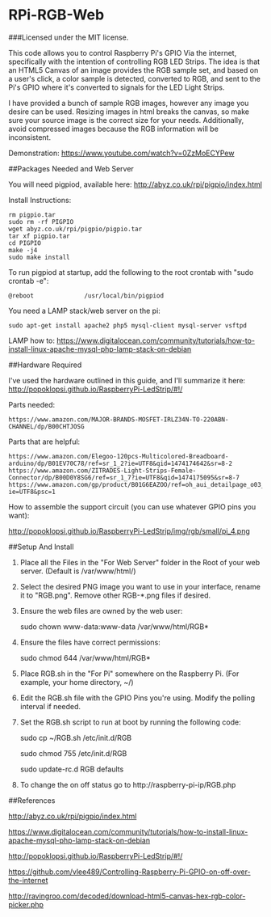 RPi-RGB-Web
======================================
###Licensed under the MIT license.

This code allows you to control Raspberry Pi's GPIO Via the internet, specifically with the intention of controlling RGB LED Strips.  The idea is that an HTML5 Canvas of an image provides the RGB sample set, and based on a user's click, a color sample is detected, converted to RGB, and sent to the Pi's GPIO where it's converted to signals for the LED Light Strips.

I have provided a bunch of sample RGB images, however any image you desire can be used.  Resizing images in html breaks the canvas, so make sure your source image is the correct size for your needs.  Additionally, avoid compressed images because the RGB information will be inconsistent.

Demonstration: https://www.youtube.com/watch?v=0ZzMoECYPew

##Packages Needed and Web Server

You will need pigpiod, available here: http://abyz.co.uk/rpi/pigpio/index.html

Install Instructions:

    rm pigpio.tar
    sudo rm -rf PIGPIO
    wget abyz.co.uk/rpi/pigpio/pigpio.tar
    tar xf pigpio.tar
    cd PIGPIO
    make -j4
    sudo make install
    
To run pigpiod at startup, add the following to the root crontab with "sudo crontab -e":

    @reboot              /usr/local/bin/pigpiod

You need a LAMP stack/web server on the pi:

    sudo apt-get install apache2 php5 mysql-client mysql-server vsftpd

LAMP how to: https://www.digitalocean.com/community/tutorials/how-to-install-linux-apache-mysql-php-lamp-stack-on-debian

##Hardware Required

I've used the hardware outlined in this guide, and I'll summarize it here: http://popoklopsi.github.io/RaspberryPi-LedStrip/#!/

Parts needed:

    https://www.amazon.com/MAJOR-BRANDS-MOSFET-IRLZ34N-TO-220ABN-CHANNEL/dp/B00CHTJOSG

Parts that are helpful:

    https://www.amazon.com/Elegoo-120pcs-Multicolored-Breadboard-arduino/dp/B01EV70C78/ref=sr_1_2?ie=UTF8&qid=1474174642&sr=8-2
    https://www.amazon.com/ZITRADES-Light-Strips-Female-Connector/dp/B00D0Y8SG6/ref=sr_1_7?ie=UTF8&qid=1474175095&sr=8-7
    https://www.amazon.com/gp/product/B01G6EAZOO/ref=oh_aui_detailpage_o03_s00?ie=UTF8&psc=1
    
How to assemble the support circuit (you can use whatever GPIO pins you want):

http://popoklopsi.github.io/RaspberryPi-LedStrip/img/rgb/small/pi_4.png

##Setup And Install

1. Place all the Files in the "For Web Server" folder in the Root of your web server. (Default is /var/www/html/)

2. Select the desired PNG image you want to use in your interface, rename it to "RGB.png".  Remove other RGB-*.png files if desired.

3. Ensure the web files are owned by the web user: 

    sudo chown www-data:www-data /var/www/html/RGB*
    
4. Ensure the files have correct permissions: 

    sudo chmod 644 /var/www/html/RGB*

5. Place RGB.sh in the "For Pi" somewhere on the Raspberry Pi. (For example, your home directory, ~/)

6. Edit the RGB.sh file with the GPIO Pins you're using.  Modify the polling interval if needed.

7. Set the RGB.sh script to run at boot by running the following code:

    sudo cp ~/RGB.sh /etc/init.d/RGB

    sudo chmod 755 /etc/init.d/RGB

    sudo update-rc.d RGB defaults
    
8. To change the on off status go to http://raspberry-pi-ip/RGB.php

##References

http://abyz.co.uk/rpi/pigpio/index.html

https://www.digitalocean.com/community/tutorials/how-to-install-linux-apache-mysql-php-lamp-stack-on-debian

http://popoklopsi.github.io/RaspberryPi-LedStrip/#!/

https://github.com/vlee489/Controlling-Raspberry-Pi-GPIO-on-off-over-the-internet

http://ravingroo.com/decoded/download-html5-canvas-hex-rgb-color-picker.php
